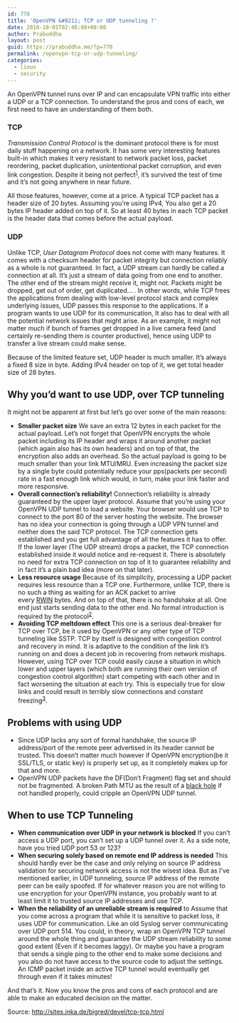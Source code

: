 ```yaml
---
id: 770
title: 'OpenVPN &#8211; TCP or UDP tunneling ?'
date: 2018-10-01T02:46:08+00:00
author: Prabuddha
layout: post
guid: https://prabuddha.me/?p=770
permalink: /openvpn-tcp-or-udp-tunneling/
categories:
  - linux
  - security
---
```

An OpenVPN tunnel runs over IP and can encapsulate VPN traffic into either a UDP or a TCP connection. To understand the pros and cons of each, we first need to have an understanding of them both.
<h3 id="tcp">TCP</h3>
<em>Transmission Control Protocol</em> is the dominant protocol there is for most daily stuff happening on a network. It has some very interesting features built-in which makes it very resistant to network packet loss, packet reordering, packet duplication, unintentional packet corruption, and even link congestion. Despite it being not perfect<sup id="fnref-1" class="footnote-ref"><a href="https://hamy.io/post/0002/openvpn---tcp-or-udp-tunneling/#fn:1">1</a></sup>, it’s survived the test of time and it’s not going anywhere in near future.

All those features, however, come at a price. A typical TCP packet has a header size of 20 bytes. Assuming you’re using IPv4, You also get a 20 bytes IP header added on top of it. So at least 40 bytes in each TCP packet is the header data that comes before the actual payload.
<h3 id="udp">UDP</h3>
Unlike TCP, <em>User Datagram Protocol</em> does not come with many features. It comes with a checksum header for packet integrity but connection reliably as a whole is not guaranteed. In fact, a UDP stream can hardly be called a connection at all. It’s just a stream of data going from one end to another. The other end of the stream might receive it, might not. Packets might be dropped, get out of order, get duplicated… . In other words, while TCP frees the applications from dealing with low-level protocol stack and complex underlying issues, UDP passes this response to the applications. If a program wants to use UDP for its communication, It also has to deal with all the potential network issues that might arise. As an example, it might not matter much if bunch of frames get dropped in a live camera feed (and certainly re-sending them is counter productive), hence using UDP to transfer a live stream could make sense.

Because of the limited feature set, UDP header is much smaller. It’s always a fixed 8 size in byte. Adding IPv4 header on top of it, we get total header size of 28 bytes.
<h2 id="why-you-d-want-to-use-udp-over-tcp-tunneling">Why you’d want to use UDP, over TCP tunneling</h2>
It might not be apparent at first but let’s go over some of the main reasons:
<ul>
 	<li><strong>Smaller packet size</strong>
We save an extra 12 bytes in each packet for the actual payload. Let’s not forget that OpenVPN encrypts the whole packet including its IP header and wraps it around another packet (which again also has its own headers) and on top of that, the encryption also adds an overhead. So the actual payload is going to be much smaller than your link MTU/MRU. Even increasing the packet size by a single byte could potentially reduce your pps(packets per second) rate in a fast enough link which would, in turn, make your link faster and more responsive.</li>
 	<li><strong>Overall connection’s reliability!</strong>
Connection’s reliability is already guaranteed by the upper layer protocol. Assume that you’re using your OpenVPN UDP tunnel to load a website. Your browser would use TCP to connect to the port 80 of the server hosting the website. The browser has no idea your connection is going through a UDP VPN tunnel and neither does the said TCP protocol. The TCP connection gets established and you get full advantage of all the features it has to offer. If the lower layer (The UDP stream) drops a packet, the TCP connection established inside it would notice and re-request it. There is absolutely no need for extra TCP connection on top of it to guarantee reliability and in fact it’s a plain bad idea (more on that later).</li>
 	<li><strong>Less resource usage</strong>
Because of its simplicity, processing a UDP packet requires less resource than a TCP one. Furthermore, unlike TCP, there is no such a thing as waiting for an ACK packet to arrive every <a href="https://en.wikipedia.org/wiki/TCP_tuning#Window_size" target="_blank" rel="noopener">RWIN</a> bytes. And on top of that, there is no handshake at all. One end just starts sending data to the other end. No formal introduction is required by the protocol<sup id="fnref-2" class="footnote-ref"><a href="https://hamy.io/post/0002/openvpn---tcp-or-udp-tunneling/#fn:2">2</a></sup>.</li>
 	<li><strong>Avoiding TCP meltdown effect</strong>
This one is a serious deal-breaker for TCP over TCP, be it used by OpenVPN or any other type of TCP tunneling like SSTP. TCP by itself is designed with congestion control and recovery in mind. It is adaptive to the condition of the link it’s running on and does a decent job in recovering from network mishaps. However, using TCP over TCP could easily cause a situation in which lower and upper layers (which both are running their own version of congestion control algorithm) start competing with each other and in fact worsening the situation at each try. This is especially true for slow links and could result in terribly slow connections and constant freezing<sup id="fnref-3" class="footnote-ref"><a href="https://hamy.io/post/0002/openvpn---tcp-or-udp-tunneling/#fn:3">3</a></sup>.</li>
</ul>
<h2 id="problems-with-using-udp">Problems with using UDP</h2>
<ul>
 	<li>Since UDP lacks any sort of formal handshake, the source IP address/port of the remote peer advertised in its header cannot be trusted. This doesn’t matter much however if OpenVPN encryption(be it SSL/TLS, or static key) is properly set up, as it completely makes up for that and more.</li>
 	<li>OpenVPN UDP packets have the DF(Don’t Fragment) flag set and should not be fragmented. A broken Path MTU as the result of a <a href="https://en.wikipedia.org/wiki/Black_hole_%28networking%29" target="_blank" rel="noopener">black hole</a> if not handled properly, could cripple an OpenVPN UDP tunnel.</li>
</ul>
<h2 id="when-to-use-tcp-tunneling">When to use TCP Tunneling</h2>
<ul>
 	<li><strong>When communication over UDP in your network is blocked</strong>
If you can’t access a UDP port, you can’t set up a UDP tunnel over it. As a side note, have you tried UDP port 53 or 123?</li>
 	<li><strong>When securing solely based on remote end IP address is needed</strong>
This should hardly ever be the case and only relying on source IP address validation for securing network access is not the wisest idea. But as I’ve mentioned earlier, in UDP tunneling, source IP address of the remote peer can be eaily spoofed. If for whatever reason you are not willing to use encryption for your OpenVPN instance, you probably want to at least limit it to trusted source IP addresses and use TCP.</li>
 	<li><strong>When the reliability of an unreliable stream is required</strong> to Assume that you come across a program that while it is sensitive to packet loss, it uses UDP for communication. Like an old Syslog server communicating over UDP port 514. You could, in theory, wrap an OpenVPN TCP tunnel around the whole thing and guarantee the UDP stream reliability to some good extent (Even if it becomes laggy). Or maybe you have a program that sends a single ping to the other end to make some decisions and you also do not have access to the source code to adjust the settings. An ICMP packet inside an active TCP tunnel would eventually get through even if it takes minutes!</li>
</ul>
And that’s it. Now you know the pros and cons of each protocol and are able to make an educated decision on the matter.

Source: http://sites.inka.de/bigred/devel/tcp-tcp.html